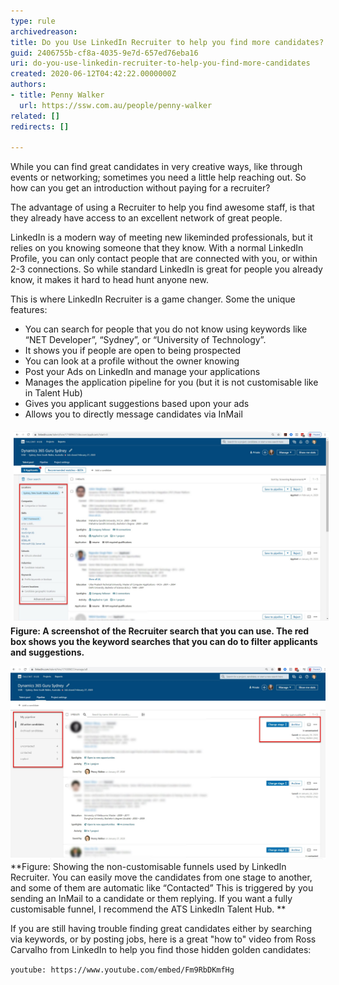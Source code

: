 ```yaml
---
type: rule
archivedreason: 
title: Do you Use LinkedIn Recruiter to help you find more candidates?
guid: 2406755b-cf8a-4035-9e7d-657ed76eba16
uri: do-you-use-linkedin-recruiter-to-help-you-find-more-candidates
created: 2020-06-12T04:42:22.0000000Z
authors:
- title: Penny Walker
  url: https://ssw.com.au/people/penny-walker
related: []
redirects: []

---
```


While you can find great candidates in very creative ways, like through events or networking; sometimes you need a little help reaching out. So how can you get an introduction without paying for a recruiter?


<!--endintro-->

The advantage of using a Recruiter to help you find awesome staff, is that they already have access to an excellent network of great people.

LinkedIn is a modern way of meeting new likeminded professionals, but it relies on you knowing someone that they know. With a normal LinkedIn Profile, you can only contact people that are connected with you, or within 2-3 connections. So while standard LinkedIn is great for people you already know, it makes it hard to head hunt anyone new.

This is where LinkedIn Recruiter is a game changer. Some the unique features:



* You can search for people that you do not know using keywords like “NET Developer”, “Sydney”, or “University of Technology”.
* It shows you if people are open to being prospected
* You can look at a profile without the owner knowing
* Post your Ads on LinkedIn and manage your applications
* Manages the application pipeline for you (but it is not customisable like in Talent Hub)
* Gives you applicant suggestions based upon your ads
* Allows you to directly message candidates via InMail


<img src="SearchLinkedinRecruiter.jpg" alt="SearchLinkedinRecruiter.jpg" style="margin:5px;width:808px;"> **Figure: A screenshot of the Recruiter search that you can use. The red box shows you the keyword searches that you can do to filter applicants and suggestions.** 



![](LinkedInapplicants.jpg)**Figure: Showing the non-customisable funnels used by LinkedIn Recruiter. You can easily move the candidates from one stage to another, and some of them are automatic like “Contacted” This is triggered by you sending an InMail to a candidate or them replying. If you want a fully customisable funnel, I recommend the ATS LinkedIn Talent Hub.
** 

If you are still having trouble finding great candidates either by searching via keywords, or by posting jobs, here is a great "how to" video from Ross Carvalho from LinkedIn to help you find those hidden golden candidates:







`youtube: https://www.youtube.com/embed/Fm9RbDKmfHg`
